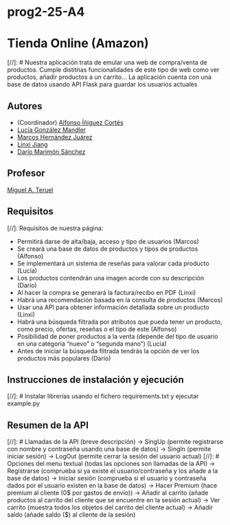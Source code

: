 # prog2-25-A4

# Tienda Online (Amazon)

[//]: #  Nuestra aplicación trata de emular una web de compra/venta de productos. Cumple distitnas funcionalidades
de este tipo de web como ver productos, añadir productos a un carrito... La aplicación cuenta con una base de datos
usando API Flask para guardar los usuarios actuales


## Autores

* (Coordinador) [Alfonso Íñiguez Cortés](https://github.com/Alfonso647)
* [Lucía González Mandler ](https://github.com/luciagm06)
* [Marcos Hernández Juárez ](https://github.com/marcoshj8)
* [Linxi Jiang ](https://github.com/Linxi_Jiang)
* [Darío Marimón Sánchez ](https://github.com/dariomarimonn)

## Profesor

[Miguel A. Teruel](https://github.com/materuel-ua)

## Requisitos
[//]: Requisitos de nuestra página:

* Permitirá darse de alta/baja, acceso y tipo de usuarios (Marcos)
* Se creará una base de datos de productos y tipos de productos (Alfonso)
* Se implementará un sistema de reseñas para valorar cada producto (Lucía) 
* Los productos contendrán una imagen acorde con su descripción (Darío) 
* Al hacer la compra se generará la factura/recibo en PDF (Linxi)
* Habrá una recomendación basada en la consulta de productos (Marcos) 
* Usar una API para obtener información detallada sobre un producto (Linxi) 
* Habrá una búsqueda filtrada por atributos que pueda tener un producto, como precio, ofertas, reseñas o el tipo de este (Alfonso)
* Posibilidad de poner productos a la venta (depende del tipo de usuario en una categoría “nuevo” o “segunda mano”) (Lucía)
* Antes de iniciar la búsqueda filtrada tendrás la opción de ver los productos más populares (Darío) 


## Instrucciones de instalación y ejecución
[//]: # Instalar librerías usando el fichero requirements.txt y ejecutar example.py

## Resumen de la API

[//]: # Llamadas de la API (breve descripción)
-> SingUp (permite registrarse con nombre y contraseña usando una base de datos)
-> SingIn (permite iniciar sesión)
-> LogOut (permite cerrar la sesión del usuario actual)
[//]: # Opciones del menu textual (todas las opciones son llamadas de la API)
-> Registrarse (comprueba si ya existe el usuario/contraseña y los añade a la base de datos)
-> Iniciar sesión (comprueba si el usuario y contraseña dados por el usuario existen en la base de datos)
-> Hacer Premium (hace premium al cliente (0$ por gastos de envío))
-> Añadir al carrito (añade productos al carrito del cliente que se encuentre en la sesión actual)
-> Ver carrito (muestra todos los objetos del carrito del cliente actual)
-> Añadir saldo (añade saldo ($) al cliente de la sesión)


